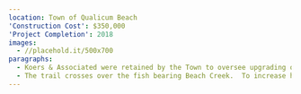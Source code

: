 ```yaml
---
location: Town of Qualicum Beach
'Construction Cost': $350,000
'Project Completion': 2018
images:
  - //placehold.it/500x700
paragraphs:
  - Koers & Associated were retained by the Town to oversee upgrading of the Hemsworth Road Trail to improve access and safety for pedestrians, cyclists and electric scooters and provide greater accessibility to the Heritage Forest Trail network.  The gavel surfaced trail with slopes of up to 20%, was raised to provide a maximum slope of just over 5%, its width, which was as narrow as 1.2 m, was increased to 3 m, and the surface was paved.
  - The trail crosses over the fish bearing Beach Creek.  To increase habitat protection and fish spawning, the existing 1800 mm diameter steel culvert was replaced with a 2100 mm diameter concrete culvert.  The culvert invert was placed below the streambed and a natural streambed created inside the culvert with the placement of streambed gravels.  At the outlet, a small plunge pool with spawning gravels was constructed and followed by the embedment of larger boulders to create a rock weir.  - The existing watermain that crossed under the creek bed was replaced with a new watermain in the pathway and overtop of the culvert, improving accessibility for the Town’s public work department staff.
---
```

